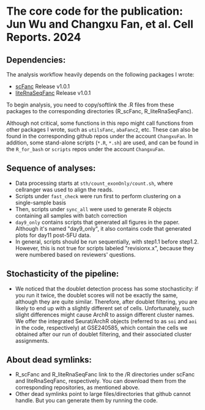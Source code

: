 # The core code for the publication: Jun Wu and Changxu Fan, et al. Cell Reports. 2024
## Dependencies:
The analysis workflow heavily depends on the following packages I wrote:
* [scFanc](https://github.com/ChangxuFan/scFanc) Release v1.0.1
* [liteRnaSeqFanc](https://github.com/ChangxuFan/liteRnaSeqFanc) Release v1.0.1

To begin analysis, you need to copy/softlink the .R files from these packages to the corresponding directories (R_scFanc, R_liteRnaSeqFanc).

Although not critical, some functions in this repo might call functions from other packages I wrote, such as `utilsFanc`, `abaFanc2`, etc. These can also be found in the corresponding github repos under the account `ChangxuFan`. 
In addition, some stand-alone scripts (`*.R`, `*.sh`) are used, and can be found in the `R_for_bash` or `scripts` repos under the account `ChangxuFan`.

## Sequence of analyses:
* Data processing starts at `sth/count_exonOnly/count.sh`, where cellranger was used to align the reads.
* Scripts under `fast_check` were run first to perform clustering on a single-sample basis
* Then, scripts under `sync_all` were used to generate R objects containing all samples with batch correction
* `day9_only` contains scripts that generated all figures in the paper. Although it's named "day9_only", it also contains code that generated plots for day11 post-5FU data.
* In general, scripts should be run sequentially, with step1.1 before step1.2. However, this is not true for scripts labeled "revisionx.x", because they were numbered based on reviewers' questions.

## Stochasticity of the pipeline:
* We noticed that the doublet detection process has some stochasticity: if you run it twice, the doublet scores will not be exactly the same, although they are quite similar. Therefore, after doublet filtering, you are likely to end up with a slightly different set of cells. Unfortunately, such slight differences might cause ArchR to assign different cluster names. We offer the integrated Seurat/ArchR objects (referred to as `soi` and `aoi` in the code, respectively) at GSE240585, which contain the cells we obtained after our run of doublet filtering, and their associated cluster assignments.

## About dead symlinks:
* R_scFanc and R_liteRnaSeqFanc link to the /R directories under scFanc and liteRnaSeqFanc, respectively. You can download them from the corresponding repositories, as mentioned above.
* Other dead symlinks point to large files/directories that github cannot handle. But you can generate them by running the code.
